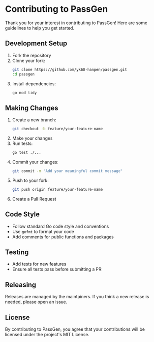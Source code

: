 # Contributing to PassGen

Thank you for your interest in contributing to PassGen! Here are some guidelines to help you get started.

## Development Setup

1. Fork the repository
2. Clone your fork:
   ```bash
   git clone https://github.com/yk68-hanpen/passgen.git
   cd passgen
   ```
3. Install dependencies:
   ```bash
   go mod tidy
   ```

## Making Changes

1. Create a new branch:
   ```bash
   git checkout -b feature/your-feature-name
   ```
2. Make your changes
3. Run tests:
   ```bash
   go test ./...
   ```
4. Commit your changes:
   ```bash
   git commit -m "Add your meaningful commit message"
   ```
5. Push to your fork:
   ```bash
   git push origin feature/your-feature-name
   ```
6. Create a Pull Request

## Code Style

- Follow standard Go code style and conventions
- Use `gofmt` to format your code
- Add comments for public functions and packages

## Testing

- Add tests for new features
- Ensure all tests pass before submitting a PR

## Releasing

Releases are managed by the maintainers. If you think a new release is needed, please open an issue.

## License

By contributing to PassGen, you agree that your contributions will be licensed under the project's MIT License.
